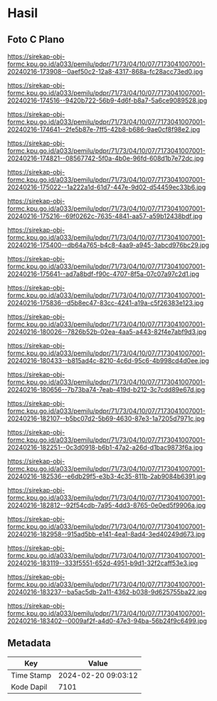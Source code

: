 # Hasil

## Foto C Plano

https://sirekap-obj-formc.kpu.go.id/a033/pemilu/pdpr/71/73/04/10/07/7173041007001-20240216-173908--0aef50c2-12a8-4317-868a-fc28acc73ed0.jpg

https://sirekap-obj-formc.kpu.go.id/a033/pemilu/pdpr/71/73/04/10/07/7173041007001-20240216-174516--9420b722-56b9-4d6f-b8a7-5a6ce9089528.jpg

https://sirekap-obj-formc.kpu.go.id/a033/pemilu/pdpr/71/73/04/10/07/7173041007001-20240216-174641--2fe5b87e-7ff5-42b8-b686-9ae0cf8f98e2.jpg

https://sirekap-obj-formc.kpu.go.id/a033/pemilu/pdpr/71/73/04/10/07/7173041007001-20240216-174821--08567742-5f0a-4b0e-96fd-608d1b7e72dc.jpg

https://sirekap-obj-formc.kpu.go.id/a033/pemilu/pdpr/71/73/04/10/07/7173041007001-20240216-175022--1a222a1d-61d7-447e-9d02-d54459ec33b6.jpg

https://sirekap-obj-formc.kpu.go.id/a033/pemilu/pdpr/71/73/04/10/07/7173041007001-20240216-175216--69f0262c-7635-4841-aa57-a59b12438bdf.jpg

https://sirekap-obj-formc.kpu.go.id/a033/pemilu/pdpr/71/73/04/10/07/7173041007001-20240216-175400--db64a765-b4c8-4aa9-a945-3abcd976bc29.jpg

https://sirekap-obj-formc.kpu.go.id/a033/pemilu/pdpr/71/73/04/10/07/7173041007001-20240216-175641--ad7a8bdf-f90c-4707-8f5a-07c07a97c2d1.jpg

https://sirekap-obj-formc.kpu.go.id/a033/pemilu/pdpr/71/73/04/10/07/7173041007001-20240216-175836--d5b8ec47-83cc-4241-a19a-c5f26383e123.jpg

https://sirekap-obj-formc.kpu.go.id/a033/pemilu/pdpr/71/73/04/10/07/7173041007001-20240216-180026--7826b52b-02ea-4aa5-a443-82f4e7abf9d3.jpg

https://sirekap-obj-formc.kpu.go.id/a033/pemilu/pdpr/71/73/04/10/07/7173041007001-20240216-180433--b815ad4c-8210-4c6d-95c6-4b998cd4d0ee.jpg

https://sirekap-obj-formc.kpu.go.id/a033/pemilu/pdpr/71/73/04/10/07/7173041007001-20240216-180656--7b73ba74-7eab-419d-b212-3c7cdd89e67d.jpg

https://sirekap-obj-formc.kpu.go.id/a033/pemilu/pdpr/71/73/04/10/07/7173041007001-20240216-182107--b5bc07d2-5b69-4630-87e3-1a7205d7971c.jpg

https://sirekap-obj-formc.kpu.go.id/a033/pemilu/pdpr/71/73/04/10/07/7173041007001-20240216-182251--0c3d0918-b6b1-47a2-a26d-d1bac9873f6a.jpg

https://sirekap-obj-formc.kpu.go.id/a033/pemilu/pdpr/71/73/04/10/07/7173041007001-20240216-182536--e6db29f5-e3b3-4c35-811b-2ab9084b6391.jpg

https://sirekap-obj-formc.kpu.go.id/a033/pemilu/pdpr/71/73/04/10/07/7173041007001-20240216-182812--92f54cdb-7a95-4dd3-8765-0e0ed5f9906a.jpg

https://sirekap-obj-formc.kpu.go.id/a033/pemilu/pdpr/71/73/04/10/07/7173041007001-20240216-182958--915ad5bb-e141-4ea1-8ad4-3ed40249d673.jpg

https://sirekap-obj-formc.kpu.go.id/a033/pemilu/pdpr/71/73/04/10/07/7173041007001-20240216-183119--333f5551-652d-4951-b9d1-32f2caff53e3.jpg

https://sirekap-obj-formc.kpu.go.id/a033/pemilu/pdpr/71/73/04/10/07/7173041007001-20240216-183237--ba5ac5db-2a11-4362-b038-9d625755ba22.jpg

https://sirekap-obj-formc.kpu.go.id/a033/pemilu/pdpr/71/73/04/10/07/7173041007001-20240216-183402--0009af2f-a4d0-47e3-94ba-56b24f9c6499.jpg


## Metadata

| Key        | Value               |
| ---------- | ------------------- |
| Time Stamp | 2024-02-20 09:03:12 |
| Kode Dapil | 7101                |



